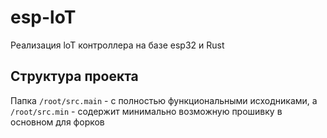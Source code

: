 # esp-loT
Реализация loT контроллера на базе esp32 и Rust

## Структура проекта
Папка `/root/src.main` - с полностью функциональными исходниками, а 
`/root/src.min` - содержит минимально возможную прошивку в основном для форков
